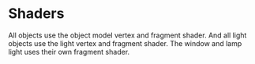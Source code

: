 # Shaders
All objects use the object model vertex and fragment shader. And all light objects use the light vertex and fragment shader. The window and lamp light uses their own fragment shader.

